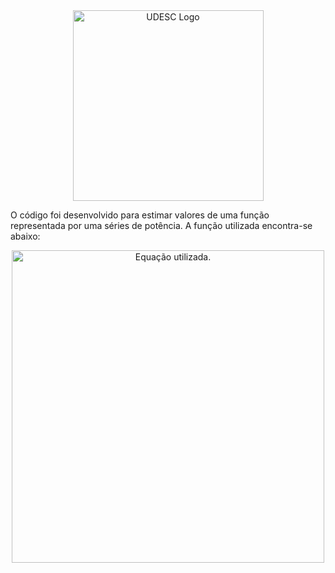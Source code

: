 <div align="center">
  <a href="https://udesc.br/cesfi" target="blank"><img alt="UDESC Logo" src="https://www1.udesc.br/imagens/id_submenu/899/horizontal___rgb___copia.jpg" width="305px"/></a>
</div>

O código foi desenvolvido para estimar valores de uma função representada por uma séries de potência. A função utilizada encontra-se abaixo:

<div align="center">
  <img alt="Equação utilizada." src="https://imgur.com/a/0IxQHZ1" width="500">
</div>